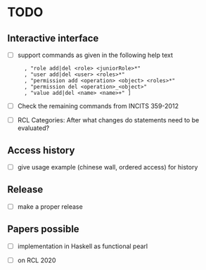 # TODO

## Interactive interface

- [ ] support commands as given in the following help text

        , "role add|del <role> <juniorRole>*"
        , "user add|del <user> <roles>*"
        , "permission add <operation> <object> <roles>*"
        , "permission del <operation>_<object>"
        , "value add|del <name> <name>+" ]

- [ ] Check the remaining commands from INCITS 359-2012

- [ ] RCL Categories: After what changes do statements need to be
  evaluated?

## Access history

- [ ] give usage example (chinese wall, ordered access) for history

## Release

- [ ] make a proper release

## Papers possible

- [ ] implementation in Haskell as functional pearl

- [ ] on RCL 2020
